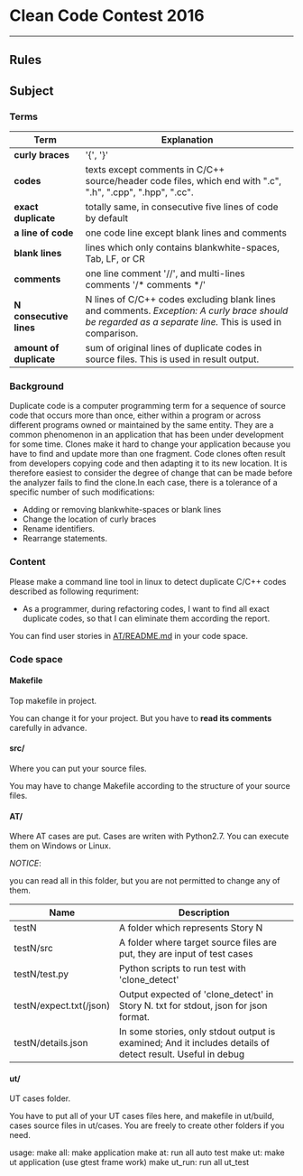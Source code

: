 # Clean Code Contest 2016
---
## Rules
## Subject
### Terms
Term|Explanation
----|-----------
**curly braces**|'{', '}'
**codes**| texts except comments in C/C++ source/header code files, which end with ".c", ".h", ".cpp", ".hpp", ".cc".
**exact duplicate**|totally same, in consecutive five lines of code by default
**a line of code**|one code line except blank lines and comments
**blank lines**|lines which only contains blankwhite-spaces, Tab, LF, or CR
**comments**|one line comment '//', and multi-lines comments '/* comments */'
**N consecutive lines**|N lines of C/C++ codes excluding blank lines and comments. *Exception: A curly brace should be regarded as a separate line.* This is used in comparison.
**amount of duplicate**|sum of original lines of duplicate codes in source files. This is used in result output.

### Background 
Duplicate code is a computer programming term for a sequence of source code that occurs more than once, either within a program or across different programs owned or maintained by the same entity. They are a common phenomenon in an application that has been under development for some time. Clones make it hard to change your application because you have to find and update more than one fragment. Code clones often result from developers copying code and then adapting it to its new location. It is therefore easiest to consider the degree of change that can be made before the analyzer fails to find the clone.In each case, there is a tolerance of a specific number of such modifications:
* Adding or removing blankwhite-spaces or blank lines
* Change the location of curly braces
* Rename identifiers.
* Rearrange statements.

### Content
Please make a command line tool in linux to detect duplicate C/C++ codes described as following requriment:

* As a programmer, during refactoring codes, I want to find all exact duplicate codes, so that I can eliminate them according the report.

You can find user stories in [AT/README.md](./AT/README.md) in your code space.

### Code space
 
#### Makefile
Top makefile in project.

You can change it for your project. But you have to **read its comments** carefully in advance.

#### src/
Where you can put your source files.

You may have to change Makefile according to the structure of your source files.
#### AT/
Where AT cases are put. Cases are writen with Python2.7. You can execute them on Windows or Linux.

*NOTICE*:

you can read all in this folder, but you are not permitted to change any of them.

Name|Description
 --------|-----------
 testN | A folder which represents Story N
 testN/src | A folder where target source files are put, they are input of test cases
 testN/test.py | Python scripts to run test with 'clone_detect'
 testN/expect.txt(/json) | Output expected of 'clone_detect' in Story N. txt for stdout, json for json format.
 testN/details.json | In some stories, only stdout output is examined; And it includes details of detect result. Useful in debug

#### ut/
UT cases folder.

You have to put all of your UT cases files here, and makefile in ut/build, cases source files in ut/cases. You are freely to create other folders if you need.

usage:
make all:   make application
make at:  run all auto test
make ut:  make ut application (use gtest frame work)
make ut_run: run all ut_test 

